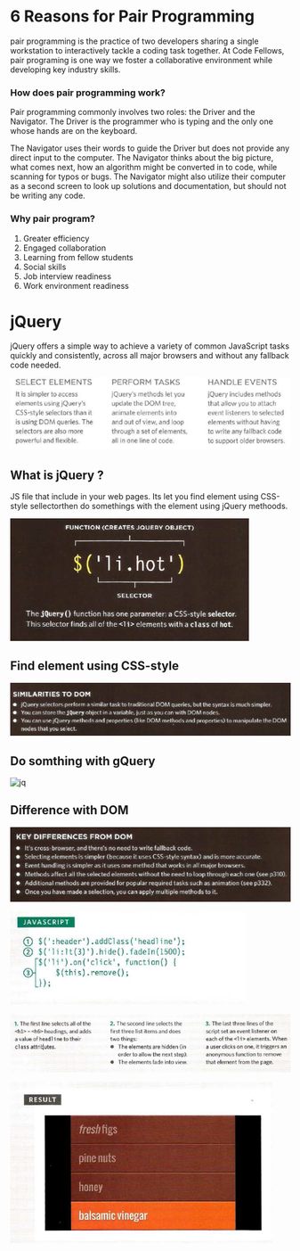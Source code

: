 # 6 Reasons for Pair Programming 


  pair programming is the practice of two developers sharing a single workstation to interactively tackle a coding task together. At Code Fellows, pair programing is one way we foster a collaborative environment while developing key industry skills.


   ### How does pair programming work?
   
   Pair programming commonly involves two roles: the Driver and the Navigator. The Driver is the programmer who is typing and the only one whose hands are on the keyboard.
   
   The Navigator uses their words to guide the Driver but does not provide any direct input to the computer. The Navigator thinks about the big picture, what comes next, how an algorithm might be converted in to code, while scanning for typos or bugs. The Navigator might also utilize their computer as a second screen to look up solutions and documentation, but should not be writing any code.
   
   
   ### Why pair program?
   
   1. Greater efficiency
   2. Engaged collaboration
   3. Learning from fellow students
   4. Social skills
   5. Job interview readiness
   6. Work environment readiness


# jQuery 
jQuery offers a simple way to achieve a variety of common JavaScript tasks quickly and consistently, across all major browsers and without any fallback code needed.

![jq](jq.png)

## What is jQuery ?
JS file that include in your web pages. Its let you find element using CSS-style sellectorthen do somethings with the element using jQuery methoods.

![jq](jq1.png)

## Find element using CSS-style 
![jq](js3.png)

## Do somthing with gQuery
![jq](jq2.png)

## Difference with DOM
![jq](jq3.png)

![jq](jq4.png)

![jq](jq5.png)

![jq](jq6.png)





